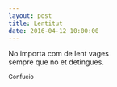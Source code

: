 ```yaml
---
layout: post
title: Lentitut
date: 2016-04-12 10:00:00
---
```


No importa com de lent vages<br />
sempre que no et detingues.<br />

<small>Confucio</small>

